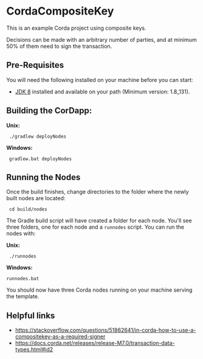 # CordaCompositeKey

This is an example Corda project using composite keys.

Decisions can be made with an arbitrary number of parties, and at minimum 50% of them need to sign the transaction.

## Pre-Requisites

You will need the following installed on your machine before you can start:

* [JDK 8](http://www.oracle.com/technetwork/java/javase/downloads/jdk8-downloads-2133151.html) 
  installed and available on your path (Minimum version: 1.8_131).


## Building the CorDapp:

**Unix:** 

     ./gradlew deployNodes

**Windows:**

     gradlew.bat deployNodes


## Running the Nodes

Once the build finishes, change directories to the folder where the newly
built nodes are located:

     cd build/nodes

The Gradle build script will have created a folder for each node. You'll
see three folders, one for each node and a `runnodes` script. You can
run the nodes with:

**Unix:**

     ./runnodes

**Windows:**

    runnodes.bat

You should now have three Corda nodes running on your machine serving 
the template.


## Helpful links

- https://stackoverflow.com/questions/51862641/in-corda-how-to-use-a-compositekey-as-a-required-signer
- https://docs.corda.net/releases/release-M7.0/transaction-data-types.html#id2
